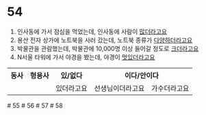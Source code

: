 # 54
1. 인사동에 가서 점심을 먹었는데, 인사동에 사람이 <u>많더라고요</u>
2. 용산 전자 상가에 노트북을 사러 갔는데, 노트북 종류가 <u>다양하더라고요</u>
3. 박물관을 관람했는데, 박물관에 10,000명 이상 들어갈 정도로 <u>크더라고요</u>
4. N서울 타워에 가서 야경을 봤는데, 야경이 <u>멋있더라고요</u>

<table>
	<tr>
		<th>동사</th>
		<th>형용사</th>
		<th>있/없다</th>
		<th colspan="2">이다/안이다</th>
	</tr>
	<tr>
		<td></td>
		<td></td>
		<td >있더라고요</td>
		<td>선생님이더라고요</td>
		<td>가수더라고요</td>
	</tr>
</table>
# 55
# 56
# 57
# 58